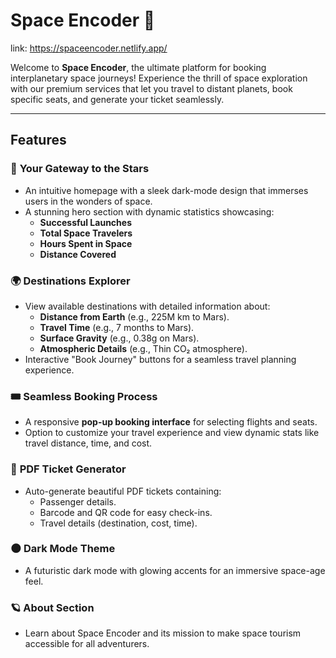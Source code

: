 
# Space Encoder 🚀  

link:
https://spaceencoder.netlify.app/

Welcome to **Space Encoder**, the ultimate platform for booking interplanetary space journeys! Experience the thrill of space exploration with our premium services that let you travel to distant planets, book specific seats, and generate your ticket seamlessly.

---

## Features  

### 🌌 **Your Gateway to the Stars**  
- An intuitive homepage with a sleek dark-mode design that immerses users in the wonders of space.  
- A stunning hero section with dynamic statistics showcasing:  
  - **Successful Launches**  
  - **Total Space Travelers**  
  - **Hours Spent in Space**  
  - **Distance Covered**  

### 🌍 **Destinations Explorer**  
- View available destinations with detailed information about:  
  - **Distance from Earth** (e.g., 225M km to Mars).  
  - **Travel Time** (e.g., 7 months to Mars).  
  - **Surface Gravity** (e.g., 0.38g on Mars).  
  - **Atmospheric Details** (e.g., Thin CO₂ atmosphere).  
- Interactive "Book Journey" buttons for a seamless travel planning experience.

### 🎟 **Seamless Booking Process**  
- A responsive **pop-up booking interface** for selecting flights and seats.  
- Option to customize your travel experience and view dynamic stats like travel distance, time, and cost.  

### 📄 **PDF Ticket Generator**  
- Auto-generate beautiful PDF tickets containing:  
  - Passenger details.  
  - Barcode and QR code for easy check-ins.  
  - Travel details (destination, cost, time).  

### 🌑 **Dark Mode Theme**  
- A futuristic dark mode with glowing accents for an immersive space-age feel.  

### 🪐 **About Section**  
- Learn about Space Encoder and its mission to make space tourism accessible for all adventurers.  



